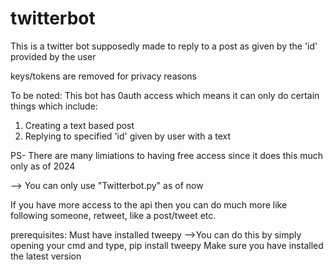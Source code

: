 # twitterbot

This is a twitter bot supposedly made to reply to a post as given by the 'id' provided by the user 

keys/tokens are removed for privacy reasons

To be noted:
This bot has 0auth access which means it can only do certain things which include:

1. Creating a text based post
2. Replying to specified 'id' given by user with a text

PS- There are many limiations to having free access since it does this much only as of 2024 

--> You can only use "Twitterbot.py" as of now 

If you have more access to the api then you can do much more like following someone, retweet, like a post/tweet etc.

prerequisites: 
Must have installed tweepy
-->You can do this by simply opening your cmd and type, pip install tweepy
Make sure you have installed the latest version

